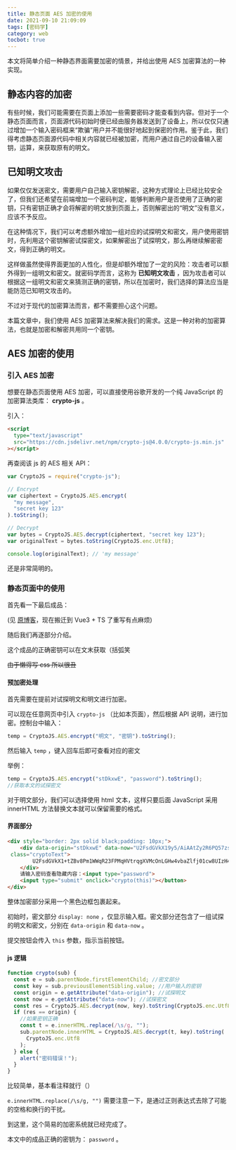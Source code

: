 ```yaml
---
title: 静态页面 AES 加密的使用
date: 2021-09-10 21:09:09
tags: [密码学]
category: web
tocbot: true
---
```


本文将简单介绍一种静态界面需要加密的情景，并给出使用 AES 加密算法的一种实现。

## 静态内容的加密

有些时候，我们可能需要在页面上添加一些需要密码才能查看到内容。但对于一个静态页面而言，页面源代码初始时便已经由服务器发送到了设备上，所以仅仅只通过增加一个输入密码框来“欺骗”用户并不能很好地起到保密的作用。鉴于此，我们得考虑静态页面源代码中相关内容就已经被加密，而用户通过自己的设备输入密钥，运算，来获取原有的明文。

<!-- more -->

## 已知明文攻击

如果仅仅发送密文，需要用户自己输入密钥解密，这种方式理论上已经比较安全了，但我们还希望在前端增加一个密码判定，能够判断用户是否使用了正确的密钥，只有密钥正确才会将解密的明文放到页面上，否则解密出的“明文”没有意义，应该不予反应。

在这种情况下，我们可以考虑额外增加一组对应的试探明文和密文，用户使用密钥时，先利用这个密钥解密试探密文，如果解密出了试探明文，那么再继续解密密文，得到正确的明文。

这样做虽然使得界面更加的人性化，但是却额外增加了一定的风险：攻击者可以额外得到一组明文和密文。就密码学而言，这称为 **已知明文攻击** ，因为攻击者可以根据这一组明文和密文来猜测正确的密钥，所以在加密时，我们选择的算法应当是能防范已知明文攻击的。

不过对于现代的加密算法而言，都不需要担心这个问题。

本篇文章中，我们使用 AES 加密算法来解决我们的需求。这是一种对称的加密算法，也就是加密和解密共用同一个密钥。

## AES 加密的使用

### 引入 AES 加密

想要在静态页面使用 AES 加密，可以直接使用谷歌开发的一个纯 JavaScript 的加密算法类库： **crypto-js** 。

引入：

```html
<script
  type="text/javascript"
  src="https://cdn.jsdelivr.net/npm/crypto-js@4.0.0/crypto-js.min.js"
></script>
```

再查阅该 js 的 AES 相关 API：

```javascript
var CryptoJS = require("crypto-js");

// Encrypt
var ciphertext = CryptoJS.AES.encrypt(
  "my message",
  "secret key 123"
).toString();

// Decrypt
var bytes = CryptoJS.AES.decrypt(ciphertext, "secret key 123");
var originalText = bytes.toString(CryptoJS.enc.Utf8);

console.log(originalText); // 'my message'
```

还是非常简明的。

### 静态页面中的使用

首先看一下最后成品：

(见 [原博客](http://home.ustc.edu.cn/~liuly0322/blog/2021/09/10/static-page-aes/#more)，现在搬迁到 Vue3 + TS 了重写有点麻烦)

随后我们再逐部分介绍。

这个成品的正确密钥可以在文末获取（括弧笑

~~由于懒得写 css 所以很丑~~

#### 预加密处理

首先需要在提前对试探明文和明文进行加密。

可以现在任意网页中引入 `crypto-js` （比如本页面），然后根据 API 说明，进行加密。控制台中输入：

```javascript
temp = CryptoJS.AES.encrypt("明文", "密钥").toString();
```

然后输入 `temp` ，键入回车后即可查看对应的密文

举例：

```javascript
temp = CryptoJS.AES.encrypt("stDkxwE", "password").toString();
//获取本文的试探密文
```

对于明文部分，我们可以选择使用 html 文本，这样只要后面 JavaScript 采用 innerHTML 方法替换文本就可以保留需要的格式。

#### 界面部分

```html
<div style="border: 2px solid black;padding: 10px;">
    <div data-origin="stDkxwE" data-now="U2FsdGVkX19y5/AiAAtZy2R6PQ57zsSZgv3aghSMI4A=" style="display: none"
 class="cryptoText">
        U2FsdGVkX1+tZBv8Pm1WWqR23FPMqHVtrqgXVMcOnLGHw4vbaZlfj01cw8UIzH4Oo2U38Q7a2ka+alOGezBznPeyIfTGOaKFdilDO6vbTs1g+3GUgP3aX81Hnb2js5Y3wv75yRVIWQgk9mrOoICBsD2GAWpPHzTYADMyautvG90=
    </div>
    请输入密码查看隐藏内容：<input type="password">
    <input type="submit" onclick="crypto(this)"></button>
</div>
```

整体加密部分采用一个黑色边框包裹起来。

初始时，密文部分 `display: none` ，仅显示输入框。密文部分还包含了一组试探的明文和密文，分别在 `data-origin` 和 `data-now` 。

提交按钮会传入 `this` 参数，指示当前按钮。

#### js 逻辑

```javascript
function crypto(sub) {
  const e = sub.parentNode.firstElementChild; //密文部分
  const key = sub.previousElementSibling.value; //用户输入的密钥
  const origin = e.getAttribute("data-origin"); //试探明文
  const now = e.getAttribute("data-now"); //试探密文
  const res = CryptoJS.AES.decrypt(now, key).toString(CryptoJS.enc.Utf8);
  if (res == origin) {
    //如果密钥正确
    const t = e.innerHTML.replace(/\s/g, "");
    sub.parentNode.innerHTML = CryptoJS.AES.decrypt(t, key).toString(
      CryptoJS.enc.Utf8
    );
  } else {
    alert("密码错误！");
  }
}
```

比较简单，基本看注释就行（）

`e.innerHTML.replace(/\s/g, "")` 需要注意一下，是通过正则表达式去除了可能的空格和换行的干扰。

到这里，这个简易的加密系统就已经完成了。

本文中的成品正确的密钥为： `password` 。
